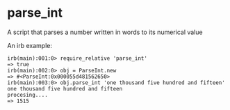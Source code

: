 # parse_int
A script that parses a number written in words to its numerical value

An irb example:

```shell
irb(main):001:0> require_relative 'parse_int'
=> true
irb(main):002:0> obj = ParseInt.new
=> #<ParseInt:0x000055d481562650>
irb(main):003:0> obj.parse_int 'one thousand five hundred and fifteen'
one thousand five hundred and fifteen
procesing....
=> 1515
```
